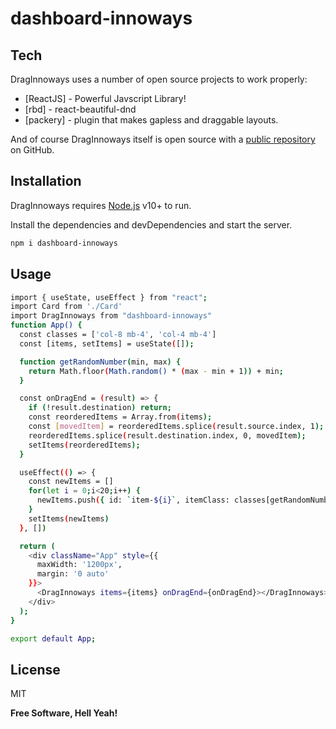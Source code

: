 # dashboard-innoways
## Tech

DragInnoways uses a number of open source projects to work properly:

- [ReactJS] - Powerful Javscript Library!
- [rbd] - react-beautiful-dnd
- [packery] - plugin that makes gapless and draggable layouts.

And of course DragInnoways itself is open source with a [public repository][dill]
 on GitHub.

## Installation

DragInnoways requires [Node.js](https://nodejs.org/) v10+ to run.

Install the dependencies and devDependencies and start the server.

```sh
npm i dashboard-innoways
```
## Usage
```sh
import { useState, useEffect } from "react";
import Card from './Card'
import DragInnoways from "dashboard-innoways"
function App() {
  const classes = ['col-8 mb-4', 'col-4 mb-4']
  const [items, setItems] = useState([]);

  function getRandomNumber(min, max) {
    return Math.floor(Math.random() * (max - min + 1)) + min;
  }

  const onDragEnd = (result) => {
    if (!result.destination) return;
    const reorderedItems = Array.from(items);
    const [movedItem] = reorderedItems.splice(result.source.index, 1);
    reorderedItems.splice(result.destination.index, 0, movedItem);
    setItems(reorderedItems);
  }

  useEffect(() => {
    const newItems = []
    for(let i = 0;i<20;i++) {
      newItems.push({ id: `item-${i}`, itemClass: classes[getRandomNumber(0, 1)], content: <div style={{ height: `${getRandomNumber(200, 450)}px` }}><Card i={i} /></div> },)
    } 
    setItems(newItems)
  }, [])

  return (
    <div className="App" style={{
      maxWidth: '1200px',
      margin: '0 auto'
    }}>
      <DragInnoways items={items} onDragEnd={onDragEnd}></DragInnoways>
    </div>
  );
}

export default App;

```

## License

MIT

**Free Software, Hell Yeah!**

[//]: # (These are reference links used in the body of this note and get stripped out when the markdown processor does its job. There is no need to format nicely because it shouldn't be seen. Thanks SO - http://stackoverflow.com/questions/4823468/store-comments-in-markdown-syntax)

   [dill]: <https://www.npmjs.com/package/dashboard-innoways>
   [git-repo-url]: <https://github.com/erica4appz/dashboard-innoways>
   [node.js]: <http://nodejs.org>
